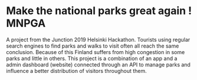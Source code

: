# Make the national parks great again ! MNPGA

A project from the Junction 2019 Helsinki Hackathon. Tourists using regular search engines to find parks and walks to visit often all reach the same conclusion. Because of this Finland suffers from high congestion in some parks and little in others. This project is a combination of an app and a admin dashboard (website) connected through an API to manage parks and influence a better distribution of visitors throughout them.
